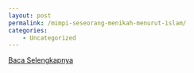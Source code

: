 ```yaml
---
layout: post
permalink: /mimpi-seseorang-menikah-menurut-islam/
categories:
    - Uncategorized
---
```


[Baca Selengkapnya](/02)